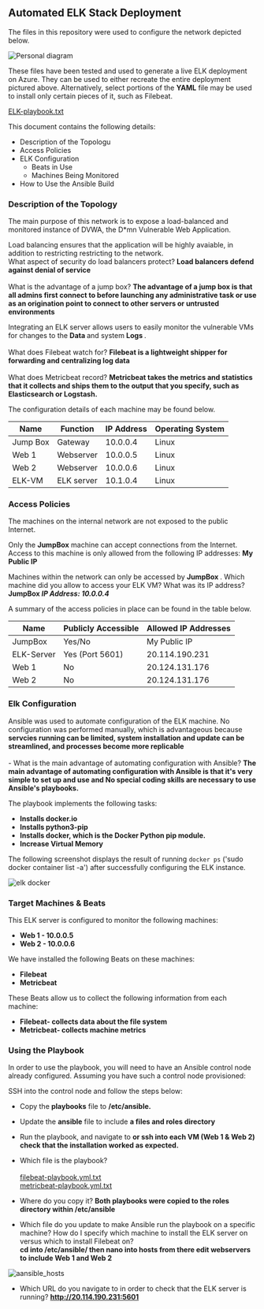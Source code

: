 ## Automated ELK Stack Deployment

The files in this repository were used to configure the network depicted below.

![Personal diagram](https://user-images.githubusercontent.com/100634576/156911324-1848b093-28ad-4b1f-adc5-26030e534ff5.png)


These files have been tested and used to generate a live ELK deployment on Azure. They can be used to either recreate the entire deployment pictured above. Alternatively, select portions of the <b>YAML</b> file may be used to install only certain pieces of it, such as Filebeat.

  [ELK-playbook.txt](https://github.com/DVega814/Cybersecurity/files/8191988/ELK-playbook.txt)

This document contains the following details:
- Description of the Topologu
- Access Policies
- ELK Configuration
  - Beats in Use
  - Machines Being Monitored
- How to Use the Ansible Build


### Description of the Topology

The main purpose of this network is to expose a load-balanced and monitored instance of DVWA, the D*mn Vulnerable Web Application.

Load balancing ensures that the application will be highly avaiable, in addition to restricting restricting to the network.
<br> What aspect of security do load balancers protect? <b> Load balancers defend against denial of service</b> <br>
<br>What is the advantage of a jump box? <b> The advantage of a jump box is that all admins first connect to before launching any administrative task or use as an origination point to connect to other servers or untrusted environments </b>

Integrating an ELK server allows users to easily monitor the vulnerable VMs for changes to the <b> Data </b> and system <b> Logs </b>. <br>
<br> What does Filebeat watch for? <b> Filebeat is a lightweight shipper for forwarding and centralizing log data </b><br>
<br> What does Metricbeat record? <b> Metricbeat takes the metrics and statistics that it collects and ships them to the output that you specify, such as Elasticsearch or Logstash. </b><br>

The configuration details of each machine may be found below.

| Name     | Function   | IP Address | Operating System |
|----------|------------|------------|------------------|
| Jump Box | Gateway    | 10.0.0.4   | Linux            |
| Web 1    | Webserver  | 10.0.0.5   | Linux            |
| Web 2    | Webserver  | 10.0.0.6   | Linux            |
| ELK-VM   | ELK server | 10.1.0.4   | Linux            |

### Access Policies

The machines on the internal network are not exposed to the public Internet. 

Only the <b> JumpBox</b> machine can accept connections from the Internet. Access to this machine is only allowed from the following IP addresses: <b> My Public IP </b>

Machines within the network can only be accessed by <b> JumpBox </b>.
Which machine did you allow to access your ELK VM? What was its IP address? <b> JumpBox </b> <I><b> IP Address: 10.0.0.4</I></b> 

A summary of the access policies in place can be found in the table below.

| Name       | Publicly Accessible | Allowed IP Addresses |
|------------|---------------------|----------------------|
| JumpBox    | Yes/No              | My Public IP         |
| ELK-Server | Yes (Port 5601)     | 20.114.190.231       |
| Web 1      | No                  | 20.124.131.176       |
| Web 2      | No                  | 20.124.131.176       |

### Elk Configuration

Ansible was used to automate configuration of the ELK machine. No configuration was performed manually, which is advantageous because <b> servcies running can be limited, system installation and update can be streamlined, and processes become more replicable</b> <br>
<br>- What is the main advantage of automating configuration with Ansible? <b> The main advantage of automating configuration with Ansible is that it's very simple to set up and use and No special coding skills are necessary to use Ansible's playbooks. </b> <br>

The playbook implements the following tasks:
- <b> Installs docker.io </b>
- <b> Installs python3-pip </b>
- <b> Installs docker, which is the Docker Python pip module. </b>
- <b> Increase Virtual Memory </b>

The following screenshot displays the result of running `docker ps` ('sudo docker container list -a') after successfully configuring the ELK instance.

![elk docker](https://user-images.githubusercontent.com/100634576/156909866-bc9f8c9d-3bf4-4e01-8410-40f1fc6ceadc.PNG)


### Target Machines & Beats
This ELK server is configured to monitor the following machines:
- <b>Web 1 - 10.0.0.5</b>
- <b>Web 2 - 10.0.0.6</b>

We have installed the following Beats on these machines:
- <b>Filebeat</b>
- <b>Metricbeat</b>

These Beats allow us to collect the following information from each machine:<br>
- <b> Filebeat- collects data about the file system</b> <br>
- <b> Metricbeat- collects machine metrics</b>

### Using the Playbook
In order to use the playbook, you will need to have an Ansible control node already configured. Assuming you have such a control node provisioned: 

SSH into the control node and follow the steps below:
- Copy the <b>playbooks</b> file to <b>/etc/ansible.</b>
- Update the <b>ansible</b> file to include <b> a files and roles directory</b>
- Run the playbook, and navigate to <b> or ssh into each VM (Web 1 & Web 2) check that the installation worked as expected. </b>

- Which file is the playbook? <br>
 <br> [filebeat-playbook.yml.txt](https://github.com/DVega814/Cybersecurity/files/8192006/filebeat-playbook.yml.txt)
 <br> [metricbeat-playbook.yml.txt](https://github.com/DVega814/Cybersecurity/files/8192007/metricbeat-playbook.yml.txt) <br>
- Where do you copy it? <b>Both playbooks were copied to the roles directory within /etc/ansible </b>


- Which file do you update to make Ansible run the playbook on a specific machine?  How do I specify which machine to install the ELK server on versus which to install Filebeat on? <br> <b> cd into /etc/ansible/ then nano into hosts from there edit webservers to include Web 1 and Web 2 </b>

![aansible_hosts](https://user-images.githubusercontent.com/100634576/156911131-dc9843d3-c156-4e78-817a-5a9b1dc22b6d.PNG)

- Which URL do you navigate to in order to check that the ELK server is running? <b> http://20.114.190.231:5601 </b>
